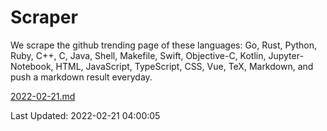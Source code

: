 # Scraper

We scrape the github trending page of these languages: Go, Rust, Python, Ruby, C++, C, Java, Shell, Makefile, Swift, Objective-C, Kotlin, Jupyter-Notebook, HTML, JavaScript, TypeScript, CSS, Vue, TeX, Markdown, and push a markdown result everyday.

[2022-02-21.md](https://github.com/yangwenmai/github-trending-backup/blob/master/2022-02-21.md)

Last Updated: 2022-02-21 04:00:05